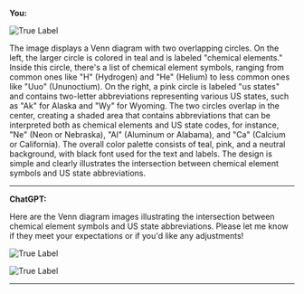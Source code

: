 **You:**

![True Label]('1163174864438427658-dalle3-0.jpg')

The image displays a Venn diagram with two overlapping circles. On the left, the larger circle is colored in teal and is labeled "chemical elements." Inside this circle, there's a list of chemical element symbols, ranging from common ones like "H" (Hydrogen) and "He" (Helium) to less common ones like "Uuo" (Ununoctium). On the right, a pink circle is labeled "us states" and contains two-letter abbreviations representing various US states, such as "Ak" for Alaska and "Wy" for Wyoming. The two circles overlap in the center, creating a shaded area that contains abbreviations that can be interpreted both as chemical elements and US state codes, for instance, "Ne" (Neon or Nebraska), "Al" (Aluminum or Alabama), and "Ca" (Calcium or California). The overall color palette consists of teal, pink, and a neutral background, with black font used for the text and labels. The design is simple and clearly illustrates the intersection between chemical element symbols and US state abbreviations.

------------------

**ChatGPT:**

Here are the Venn diagram images illustrating the intersection between chemical element symbols and US state abbreviations. Please let me know if they meet your expectations or if you'd like any adjustments!

![True Label]('1163174864438427658-dalle3-1.jpg')

![True Label]('1163174864438427658-dalle3-2.jpg')

------------------

